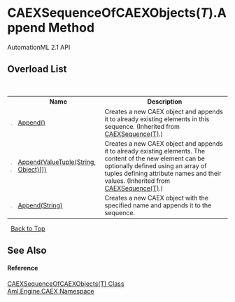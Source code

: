 # CAEXSequenceOfCAEXObjects(*T*).Append Method 
AutomationML 2.1 API 


## Overload List
&nbsp;<table><tr><th></th><th>Name</th><th>Description</th></tr><tr><td>![Public method](media/pubmethod.gif "Public method")</td><td><a href="M_Aml_Engine_CAEX_CAEXSequence_1_Append">Append()</a></td><td>
Creates a new CAEX object and appends it to already existing elements in this sequence.
 (Inherited from <a href="T_Aml_Engine_CAEX_CAEXSequence_1">CAEXSequence(T)</a>.)</td></tr><tr><td>![Public method](media/pubmethod.gif "Public method")![Code example](media/CodeExample.png "Code example")</td><td><a href="M_Aml_Engine_CAEX_CAEXSequence_1_Append_1">Append(ValueTuple(String, Object)[])</a></td><td>
Creates a new CAEX object and appends it to already existing elements. The content of the new element can be optionally defined using an array of tuples defining attribute names and their values.
 (Inherited from <a href="T_Aml_Engine_CAEX_CAEXSequence_1">CAEXSequence(T)</a>.)</td></tr><tr><td>![Public method](media/pubmethod.gif "Public method")</td><td><a href="M_Aml_Engine_CAEX_CAEXSequenceOfCAEXObjects_1_Append">Append(String)</a></td><td>
Creates a new CAEX object with the specified name and appends it to the sequence.</td></tr></table>&nbsp;
<a href="#caexsequenceofcaexobjects(*t*).append-method">Back to Top</a>

## See Also


#### Reference
<a href="T_Aml_Engine_CAEX_CAEXSequenceOfCAEXObjects_1">CAEXSequenceOfCAEXObjects(T) Class</a><br /><a href="N_Aml_Engine_CAEX">Aml.Engine.CAEX Namespace</a><br />